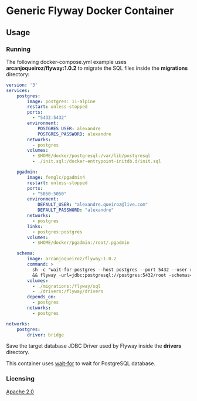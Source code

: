 # Generic Flyway Docker Container

## Usage

### Running

The following docker-compose.yml example uses **arcanjoqueiroz/flyway:1.0.2** to migrate the SQL files inside the  **migrations** directory:

```yml
version: '3'
services:
    postgres:
        image: postgres: 11-alpine
        restart: unless-stopped
        ports:
          - "5432:5432"
        environment:
            POSTGRES_USER: alexandre
            POSTGRES_PASSWORD: alexandre
        networks:
          - postgres
        volumes:
          - $HOME/docker/postgresql:/var/lib/postgresql
          - ./init.sql:/docker-entrypoint-initdb.d/init.sql

    pgadmin:
        image: fenglc/pgadmin4
        restart: unless-stopped
        ports:
          - "5050:5050"
        environment:
            DEFAULT_USER: "alexandre.queiroz@live.com"
            DEFAULT_PASSWORD: "alexandre"
        networks:
          - postgres
        links:
          - postgres:postgres
        volumes:
          - $HOME/docker/pgadmin:/root/.pgadmin

    schema:
        image: arcanjoqueiroz/flyway:1.0.2
        command: >
          sh -c "wait-for-postgres --host postgres --port 5432 --user root --password root --database root --seconds 20 --maxAttempts 10 
          && flyway -url=jdbc:postgresql://postgres:5432/root -schemas=root -user=root -password=root migrate"
        volumes:
          - ./migrations:/flyway/sql
          - ./drivers:/flyway/drivers
        depends_on:
          - postgres
        networks:
          - postgres

networks:
    postgres:
        driver: bridge

```

Save the target database JDBC Driver used by Flyway inside the **drivers** directory.

This container uses [wait-for](https://github.com/ArcanjoQueiroz/wait-for) to wait for PostgreSQL database.

### Licensing

[Apache 2.0](https://www.apache.org/licenses/LICENSE-2.0.html)
